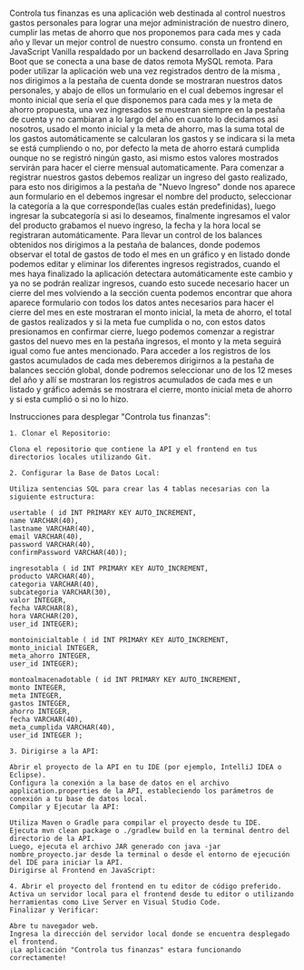 Controla tus finanzas es una aplicación web destinada al control nuestros gastos personales para lograr 
una mejor administración de nuestro dinero, cumplir las metas de ahorro que nos proponemos para cada mes
y cada año y llevar un mejor control de nuestro consumo. consta un frontend en JavaScript Vanilla respaldado
por un backend desarrollado en Java Spring Boot que se conecta a una base de datos remota MySQL remota.
Para poder utilizar la aplicación web una vez registrados dentro de la misma , nos dirigimos a la pestaña
de cuenta donde se mostraran nuestros datos personales, y abajo de ellos un formulario en el cual debemos ingresar el monto inicial 
que sería el que disponemos para cada mes y la meta de ahorro propuesta, una vez ingresados se muestran 
siempre en la pestaña de cuenta y no cambiaran a lo largo del año en cuanto lo decidamos asi nosotros, 
usado el monto inicial y la meta de ahorro, mas la suma total de los gastos automáticamente se calcularan
los gastos y se indicara si la meta se está cumpliendo o no, por defecto la meta de ahorro estará 
cumplida ounque no se registró ningún gasto, asi mismo estos valores mostrados servirán para hacer el cierre mensual 
automaticamente. Para comenzar a registrar nuestros gastos debemos realizar un ingreso del gasto realizado, para esto 
nos dirigimos a la pestaña de "Nuevo Ingreso" donde nos aparece aun formulario en el debemos ingresar el nombre del 
producto, seleccionar la categoría a la que corresponde(las cuales están predefinidas), luego ingresar la subcategoría 
si asi lo deseamos, finalmente ingresamos el valor del producto grabamos el nuevo ingreso,  la fecha y la hora local se
registraran automáticamente. Para llevar un control de los balances obtenidos nos dirigimos a la pestaña 
de balances, donde podemos observar el total de gastos de todo el mes en un gráfico y en listado donde 
podemos editar y eliminar los diferentes ingresos registrados, cuando el mes haya finalizado la 
aplicación detectara automáticamente este cambio y ya no se podrán realizar ingresos, cuando esto sucede 
necesario hacer un cierre del mes volviendo a la sección cuenta podemos encontrar que ahora aparece 
formulario con todos los datos antes necesarios para hacer el cierre del mes en este mostraran el monto inicial,
la meta de ahorro, el total de gastos realizados y si la meta fue cumplida o no, con estos datos presionamos
en confirmar cierre, luego podemos comenzar a registrar gastos del nuevo mes en la pestaña ingresos, el monto 
y la meta seguirá igual como fue antes mencionado. Para acceder a los registros de los gastos acumulados de cada
mes deberemos dirigirnos a la pestaña de balances sección global, donde podremos seleccionar uno de los 12 meses
del año y allí se mostraran los registros acumulados de cada mes e un listado y gráfico además se mostrara el
cierre, monto inicial meta de ahorro y si esta cumplió o si no lo hizo.


Instrucciones para desplegar "Controla tus finanzas":

    1. Clonar el Repositorio:
    
    Clona el repositorio que contiene la API y el frontend en tus directorios locales utilizando Git.
    
    2. Configurar la Base de Datos Local:
    
    Utiliza sentencias SQL para crear las 4 tablas necesarias con la siguiente estructura:

    usertable ( id INT PRIMARY KEY AUTO_INCREMENT,
    name VARCHAR(40), 
    lastname VARCHAR(40), 
    email VARCHAR(40), 
    password VARCHAR(40), 
    confirmPassword VARCHAR(40)); 
    
    ingresotabla ( id INT PRIMARY KEY AUTO_INCREMENT, 
    producto VARCHAR(40), 
    categoria VARCHAR(40), 
    subcategoria VARCHAR(30), 
    valor INTEGER, 
    fecha VARCHAR(8),
    hora VARCHAR(20),
    user_id INTEGER);

    montoinicialtable ( id INT PRIMARY KEY AUTO_INCREMENT, 
    monto_inicial INTEGER, 
    meta_ahorro INTEGER, 
    user_id INTEGER);

    montoalmacenadotable ( id INT PRIMARY KEY AUTO_INCREMENT, 
    monto INTEGER, 
    meta INTEGER, 
    gastos INTEGER, 
    ahorro INTEGER, 
    fecha VARCHAR(40), 
    meta_cumplida VARCHAR(40), 
    user_id INTEGER );

    3. Dirigirse a la API:
    
    Abrir el proyecto de la API en tu IDE (por ejemplo, IntelliJ IDEA o Eclipse).
    Configura la conexión a la base de datos en el archivo application.properties de la API, estableciendo los parámetros de conexión a tu base de datos local.
    Compilar y Ejecutar la API:
    
    Utiliza Maven o Gradle para compilar el proyecto desde tu IDE.
    Ejecuta mvn clean package o ./gradlew build en la terminal dentro del directorio de la API.
    Luego, ejecuta el archivo JAR generado con java -jar nombre_proyecto.jar desde la terminal o desde el entorno de ejecución del IDE para iniciar la API.
    Dirigirse al Frontend en JavaScript:
    
    4. Abrir el proyecto del frontend en tu editor de código preferido.
    Activa un servidor local para el frontend desde tu editor o utilizando herramientas como Live Server en Visual Studio Code.
    Finalizar y Verificar:
    
    Abre tu navegador web.
    Ingresa la dirección del servidor local donde se encuentra desplegado el frontend.
    ¡La aplicación "Controla tus finanzas" estara funcionando correctamente!
